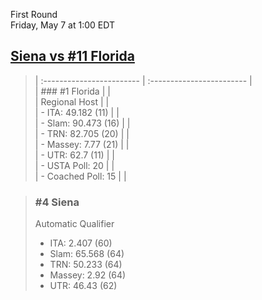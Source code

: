 First Round  
Friday, May 7 at 1:00 EDT
## [Siena vs #11 Florida](https://www.ncaa.com/game/5833667) 

> | :------------------------ | :------------------------ |  
> | ### #1 Florida            | |  
> | Regional Host             | |  
> | - ITA: 49.182 (11)        | |  
> | - Slam: 90.473 (16)       | |  
> | - TRN: 82.705 (20)        | |  
> | - Massey: 7.77 (21)       | |  
> | - UTR: 62.7 (11)          | |  
> | - USTA Poll: 20           | |  
> | - Coached Poll: 15        | |  

> ### #4 Siena  
> Automatic Qualifier  
> - ITA: 2.407 (60)  
> - Slam: 65.568 (64)  
> - TRN: 50.233 (64)  
> - Massey: 2.92 (64)  
> - UTR: 46.43 (62)  